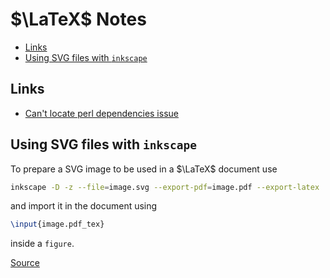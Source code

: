 # $\LaTeX$ Notes

- [Links](#links)
- [Using SVG files with `inkscape`](#using-svg-files-with-inkscape)

## Links

  - [Can't locate perl dependencies issue](https://github.com/cmhughes/latexindent.pl/issues/104)

## Using SVG files with `inkscape`

To prepare a SVG image to be used in a $\LaTeX$ document use
```bash
inkscape -D -z --file=image.svg --export-pdf=image.pdf --export-latex
```
and import it in the document using
```tex
\input{image.pdf_tex}
```
inside a `figure`.

[Source](https://tex.stackexchange.com/a/2107)
